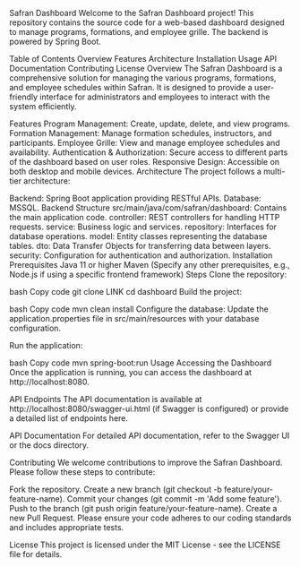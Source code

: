 Safran Dashboard
Welcome to the Safran Dashboard project! This repository contains the source code for a web-based dashboard designed to manage programs, formations, and employee grille. The backend is powered by Spring Boot.

Table of Contents
Overview
Features
Architecture
Installation
Usage
API Documentation
Contributing
License
Overview
The Safran Dashboard is a comprehensive solution for managing the various programs, formations, and employee schedules within Safran. It is designed to provide a user-friendly interface for administrators and employees to interact with the system efficiently.

Features
Program Management: Create, update, delete, and view programs.
Formation Management: Manage formation schedules, instructors, and participants.
Employee Grille: View and manage employee schedules and availability.
Authentication & Authorization: Secure access to different parts of the dashboard based on user roles.
Responsive Design: Accessible on both desktop and mobile devices.
Architecture
The project follows a multi-tier architecture:

Backend: Spring Boot application providing RESTful APIs.
Database: MSSQL.
Backend Structure
src/main/java/com/safran/dashboard: Contains the main application code.
controller: REST controllers for handling HTTP requests.
service: Business logic and services.
repository: Interfaces for database operations.
model: Entity classes representing the database tables.
dto: Data Transfer Objects for transferring data between layers.
security: Configuration for authentication and authorization.
Installation
Prerequisites
Java 11 or higher
Maven
(Specify any other prerequisites, e.g., Node.js if using a specific frontend framework)
Steps
Clone the repository:

bash
Copy code
git clone LINK
cd dashboard
Build the project:

bash
Copy code
mvn clean install
Configure the database:
Update the application.properties file in src/main/resources with your database configuration.

Run the application:

bash
Copy code
mvn spring-boot:run
Usage
Accessing the Dashboard
Once the application is running, you can access the dashboard at http://localhost:8080.

API Endpoints
The API documentation is available at http://localhost:8080/swagger-ui.html (if Swagger is configured) or provide a detailed list of endpoints here.

API Documentation
For detailed API documentation, refer to the Swagger UI or the docs directory.

Contributing
We welcome contributions to improve the Safran Dashboard. Please follow these steps to contribute:

Fork the repository.
Create a new branch (git checkout -b feature/your-feature-name).
Commit your changes (git commit -m 'Add some feature').
Push to the branch (git push origin feature/your-feature-name).
Create a new Pull Request.
Please ensure your code adheres to our coding standards and includes appropriate tests.

License
This project is licensed under the MIT License - see the LICENSE file for details.
